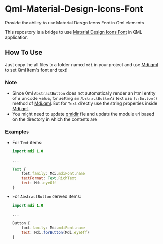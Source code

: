 # Qml-Material-Design-Icons-Font
Provide the ability to use Material Design Icons Font in Qml elements

This repository is a bridge to use [Material Design Icons Font](https://materialdesignicons.com/) in QML application.

## How To Use
Just copy the all files to a folder named `mdi` in your project and use [Mdi.qml](https://github.com/alirezah95/Qml-Material-Design-Icons-Font/blob/master/Mdi.qml) to set Qml Item's font and text!

### Note
* Since Qml `AbstractButton` does not automatically render an html entity of a unicode value, for setting an `AbstractButton`'s text use `forButton()` method of [Mdi.qml](https://github.com/alirezah95/Qml-Material-Design-Icons-Font/blob/master/Mdi.qml). But for `Text` directly use the string properties inside [Mdi.qml](https://github.com/alirezah95/Qml-Material-Design-Icons-Font/blob/master/Mdi.qml).
* You might need to update [qmldir](https://github.com/alirezah95/Qml-Material-Design-Icons-Font/blob/master/qmldir) file and update the module uri based on the directory in which the contents are

### Examples
* For `Text` items:
  
    ```qml
    import mdi 1.0

    ...

    Text {
        font.family: Mdi.mdiFont.name
        textFormat: Text.RichText
        text: Mdi.eyeOff
    }

    ```
* For `AbstractButton` derived items:
  
    ```qml
    import mdi 1.0

    ...

    Button {
        font.family: Mdi.mdiFont.name
        text: Mdi.forButton(Mdi.eyeOff)
    }

    ```
